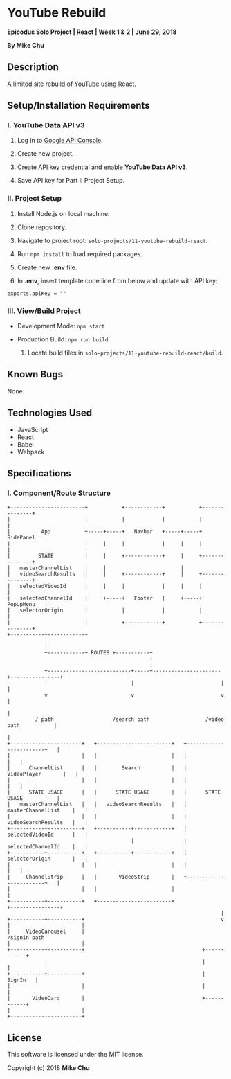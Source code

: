 # YouTube Rebuild

**Epicodus Solo Project | React | Week 1 & 2 | June 29, 2018**

**By Mike Chu**

## Description

A limited site rebuild of [YouTube](https://www.youtube.com/) using React.

## Setup/Installation Requirements

### I. YouTube Data API v3

1. Log in to [Google API Console](https://console.developers.google.com/apis/).

2. Create new project.

3. Create API key credential and enable **YouTube Data API v3**.

4. Save API key for Part II Project Setup.

### II. Project Setup

1. Install Node.js on local machine.

2. Clone repository.

3. Navigate to project root: `solo-projects/11-youtube-rebuild-react`.

4. Run `npm install` to load required packages.

5. Create new **.env** file.

6. In **.env**, insert template code line from below and update with API key:
```
exports.apiKey = ""
```

### III. View/Build Project

- Development Mode: `npm start`

- Production Build: `npm run build`

  1. Locate build files in `solo-projects/11-youtube-rebuild-react/build`.

## Known Bugs

None.

## Technologies Used

- JavaScript
- React
- Babel
- Webpack

## Specifications

### I. Component/Route Structure

```
+------------------------+           +------------+           +---------------+
|                        |           |            |           |               |
|          App           +-----+-----+   Navbar   +-----+-----+   SidePanel   |
|                        |     |     |            |     |     |               |
|         STATE          |     |     +------------+     |     +---------------+
|   masterChannelList    |     |                        |
|   videoSearchResults   |     |     +------------+     |     +---------------+
|   selectedVideoId      |     |     |            |     |     |               |
|   selectedChannelId    |     +-----+   Footer   |     +-----+   PopUpMenu   |
|   selectorOrigin       |           |            |           |               |
|                        |           +------------+           +---------------+
+-----------+------------+
            |
            |
            +------------+ ROUTES +-----------+
                                              |
                                              |
            +---------------------------+-----+----------------------+----------------+
            |                           |                            |                |
            v                           v                            v                |
                                                                                      |
         / path                   /search path                  /video path           |
                                                                                      |
+-----------------------+   +------------------------+   +------------------------+   |
|                       |   |                        |   |                        |   |
|      ChannelList      |   |        Search          |   |      VideoPlayer       |   |
|                       |   |                        |   |                        |   |
|      STATE USAGE      |   |      STATE USAGE       |   |      STATE USAGE       |   |
|   masterChannelList   |   |   videoSearchResults   |   |   masterChannelList    |   |
|                       |   |                        |   |   videoSearchResults   |   |
+-----------+-----------+   +-----------+------------+   |   selectedVideoId      |   |
            |                           |                |   selectedChannelId    |   |
+-----------+-----------+   +-----------+------------+   |   selectorOrigin       |   |
|                       |   |                        |   |                        |   |
|     ChannelStrip      |   |       VideoStrip       |   +------------------------+   |
|                       |   |                        |                                |
+-----------+-----------+   +------------------------+               +----------------+
            |                                                        |
+-----------+-----------+                                            v
|                       |
|     VideoCarousel     |                                       /signin path
|                       |
+-----------+-----------+                                      +------------+
            |                                                  |            |
+-----------+-----------+                                      |   SignIn   |
|                       |                                      |            |
|       VideoCard       |                                      +------------+
|                       |
+-----------------------+

```


## License

This software is licensed under the MIT license.

Copyright (c) 2018 **Mike Chu**
